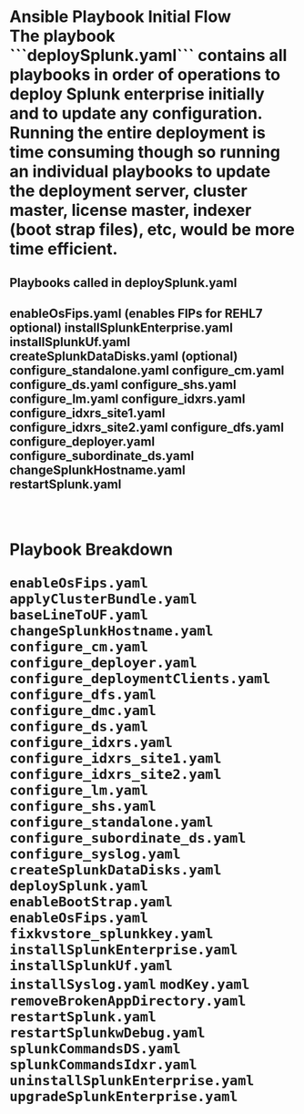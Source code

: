 <h1> Ansible Playbook Initial Flow </>
<br/>
The playbook ```deploySplunk.yaml``` contains all playbooks in order of operations to deploy Splunk enterprise initially and to update any configuration.  Running the entire deployment is time consuming though so running an individual playbooks to update the deployment server, cluster master, license master, indexer (boot strap files), etc, would be more time efficient.

<h2> Playbooks called in deploySplunk.yaml <h2/>

enableOsFips.yaml (enables FIPs for REHL7 optional)
installSplunkEnterprise.yaml
installSplunkUf.yaml
createSplunkDataDisks.yaml (optional)
configure_standalone.yaml
configure_cm.yaml
configure_ds.yaml
configure_shs.yaml
configure_lm.yaml
configure_idxrs.yaml
configure_idxrs_site1.yaml
configure_idxrs_site2.yaml
configure_dfs.yaml
configure_deployer.yaml
configure_subordinate_ds.yaml
changeSplunkHostname.yaml
restartSplunk.yaml


<br/>
<h1>Playbook Breakdown</>

```enableOsFips.yaml```
```applyClusterBundle.yaml```
```baseLineToUF.yaml```
```changeSplunkHostname.yaml```
```configure_cm.yaml```
```configure_deployer.yaml```
```configure_deploymentClients.yaml```
```configure_dfs.yaml```
```configure_dmc.yaml```
```configure_ds.yaml```
```configure_idxrs.yaml```
```configure_idxrs_site1.yaml```
```configure_idxrs_site2.yaml```
```configure_lm.yaml```
```configure_shs.yaml```
```configure_standalone.yaml```
```configure_subordinate_ds.yaml```
```configure_syslog.yaml```
```createSplunkDataDisks.yaml```
```deploySplunk.yaml```
```enableBootStrap.yaml```
```enableOsFips.yaml```
```fixkvstore_splunkkey.yaml```
```installSplunkEnterprise.yaml```
```installSplunkUf.yaml```
```installSyslog.yaml```
```modKey.yaml```
```removeBrokenAppDirectory.yaml```
```restartSplunk.yaml```
```restartSplunkwDebug.yaml```
```splunkCommandsDS.yaml```
```splunkCommandsIdxr.yaml```
```uninstallSplunkEnterprise.yaml```
```upgradeSplunkEnterprise.yaml```
